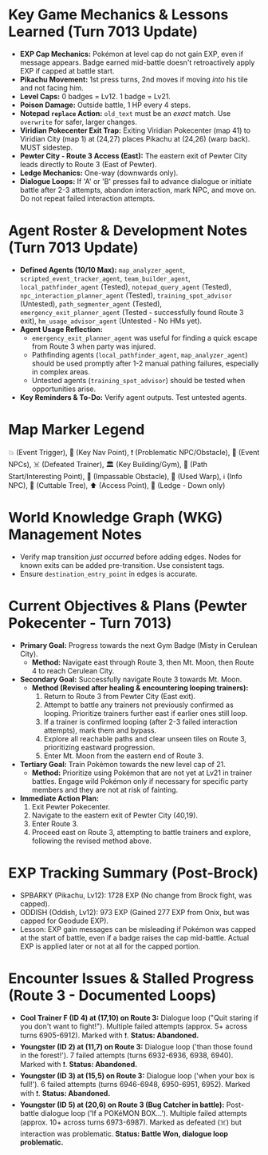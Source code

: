 # Key Game Mechanics & Lessons Learned (Turn 7013 Update)
*   **EXP Cap Mechanics:** Pokémon at level cap do not gain EXP, even if message appears. Badge earned mid-battle doesn't retroactively apply EXP if capped at battle start.
*   **Pikachu Movement:** 1st press turns, 2nd moves if moving *into* his tile and not facing him.
*   **Level Caps:** 0 badges = Lv12. 1 badge = Lv21.
*   **Poison Damage:** Outside battle, 1 HP every 4 steps.
*   **Notepad `replace` Action:** `old_text` must be an *exact* match. Use `overwrite` for safer, larger changes.
*   **Viridian Pokecenter Exit Trap:** Exiting Viridian Pokecenter (map 41) to Viridian City (map 1) at (24,27) places Pikachu at (24,26) (warp back). MUST sidestep.
*   **Pewter City - Route 3 Access (East):** The eastern exit of Pewter City leads directly to Route 3 (East of Pewter).
*   **Ledge Mechanics:** One-way (downwards only).
*   **Dialogue Loops:** If 'A' or 'B' presses fail to advance dialogue or initiate battle after 2-3 attempts, abandon interaction, mark NPC, and move on. Do not repeat failed interaction attempts.

# Agent Roster & Development Notes (Turn 7013 Update)
*   **Defined Agents (10/10 Max):** `map_analyzer_agent`, `scripted_event_tracker_agent`, `team_builder_agent`, `local_pathfinder_agent` (Tested), `notepad_query_agent` (Tested), `npc_interaction_planner_agent` (Tested), `training_spot_advisor` (Untested), `path_segmenter_agent` (Tested), `emergency_exit_planner_agent` (Tested - successfully found Route 3 exit), `hm_usage_advisor_agent` (Untested - No HMs yet).
*   **Agent Usage Reflection:**
    *   `emergency_exit_planner_agent` was useful for finding a quick escape from Route 3 when party was injured.
    *   Pathfinding agents (`local_pathfinder_agent`, `map_analyzer_agent`) should be used promptly after 1-2 manual pathing failures, especially in complex areas.
    *   Untested agents (`training_spot_advisor`) should be tested when opportunities arise.
*   **Key Reminders & To-Do:** Verify agent outputs. Test untested agents.

# Map Marker Legend
💥 (Event Trigger), 🎯 (Key Nav Point), ❗ (Problematic NPC/Obstacle), 💁 (Event NPCs), ☠️ (Defeated Trainer), 🏛️ (Key Building/Gym), 📍 (Path Start/Interesting Point), 🧱 (Impassable Obstacle), 🚪 (Used Warp), ℹ️ (Info NPC), 🌱 (Cuttable Tree), ⬆️ (Access Point), 🚧 (Ledge - Down only)

# World Knowledge Graph (WKG) Management Notes
*   Verify map transition *just occurred* before adding edges. Nodes for known exits can be added pre-transition. Use consistent tags.
*   Ensure `destination_entry_point` in edges is accurate.

# Current Objectives & Plans (Pewter Pokecenter - Turn 7013)
*   **Primary Goal:** Progress towards the next Gym Badge (Misty in Cerulean City).
    *   **Method:** Navigate east through Route 3, then Mt. Moon, then Route 4 to reach Cerulean City.
*   **Secondary Goal:** Successfully navigate Route 3 towards Mt. Moon.
    *   **Method (Revised after healing & encountering looping trainers):**
        1.  Return to Route 3 from Pewter City (East exit).
        2.  Attempt to battle any trainers not previously confirmed as looping. Prioritize trainers further east if earlier ones still loop.
        3.  If a trainer is confirmed looping (after 2-3 failed interaction attempts), mark them and bypass.
        4.  Explore all reachable paths and clear unseen tiles on Route 3, prioritizing eastward progression.
        5.  Enter Mt. Moon from the eastern end of Route 3.
*   **Tertiary Goal:** Train Pokémon towards the new level cap of 21.
    *   **Method:** Prioritize using Pokémon that are not yet at Lv21 in trainer battles. Engage wild Pokémon only if necessary for specific party members and they are not at risk of fainting.
*   **Immediate Action Plan:**
    1.  Exit Pewter Pokecenter.
    2.  Navigate to the eastern exit of Pewter City (40,19).
    3.  Enter Route 3.
    4.  Proceed east on Route 3, attempting to battle trainers and explore, following the revised method above.

# EXP Tracking Summary (Post-Brock)
*   SPBARKY (Pikachu, Lv12): 1728 EXP (No change from Brock fight, was capped).
*   ODDISH (Oddish, Lv12): 973 EXP (Gained 277 EXP from Onix, but was capped for Geodude EXP).
*   Lesson: EXP gain messages can be misleading if Pokémon was capped at the start of battle, even if a badge raises the cap mid-battle. Actual EXP is applied later or not at all for the capped portion.

# Encounter Issues & Stalled Progress (Route 3 - Documented Loops)
*   **Cool Trainer F (ID 4) at (17,10) on Route 3:** Dialogue loop ("Quit staring if you don't want to fight!"). Multiple failed attempts (approx. 5+ across turns 6905-6912). Marked with ❗. **Status: Abandoned.**
*   **Youngster (ID 2) at (11,7) on Route 3:** Dialogue loop ('than those found in the forest!'). 7 failed attempts (turns 6932-6936, 6938, 6940). Marked with ❗. **Status: Abandoned.**
*   **Youngster (ID 3) at (15,5) on Route 3:** Dialogue loop ('when your box is full!'). 6 failed attempts (turns 6946-6948, 6950-6951, 6952). Marked with ❗. **Status: Abandoned.**
*   **Youngster (ID 5) at (20,6) on Route 3 (Bug Catcher in battle):** Post-battle dialogue loop ('If a POKéMON BOX...'). Multiple failed attempts (approx. 10+ across turns 6973-6987). Marked as defeated (☠️) but interaction was problematic. **Status: Battle Won, dialogue loop problematic.**